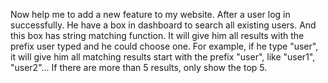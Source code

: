 
Now help me to add a new feature to my website.
After a user log in successfully. He have a box in dashboard to search all existing users. And this box has string matching function. It will give him all results  with the prefix user typed and he could choose one. For example, if he type "user", it will give him all matching results start with the prefix "user", like "user1", "user2"... If there are more than 5 results, only show the top 5.

